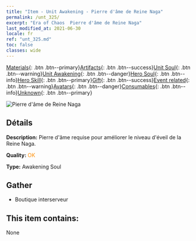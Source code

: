 ```yaml
---
title: "Item - Unit Awakening - Pierre d'âme de Reine Naga"
permalink: /unt_325/
excerpt: "Era of Chaos  Pierre d'âme de Reine Naga"
last_modified_at: 2021-06-30
locale: fr
ref: "unt_325.md"
toc: false
classes: wide
---
```

 [Materials](/ItemsFR/){: .btn .btn--primary}[Artifacts](/ItemsFR/Artifacts/){: .btn .btn--success}[Unit Soul](/ItemsFR/UnitSoul/){: .btn .btn--warning}[Unit Awakening](/ItemsFR/UnitAwakening/){: .btn .btn--danger}[Hero Soul](/ItemsFR/HeroSoul/){: .btn .btn--info}[Hero Skill](/ItemsFR/HeroSkill/){: .btn .btn--primary}[Gift](/ItemsFR/Gift/){: .btn .btn--success}[Event related](/ItemsFR/Events/){: .btn .btn--warning}[Avatars](/ItemsFR/Avatars/){: .btn .btn--danger}[Consumables](/ItemsFR/Consumables/){: .btn .btn--info}[Unknown](/ItemsFR/Unknown/){: .btn .btn--primary}

 ![Pierre d'âme de Reine Naga](/images/u/tia_shenv.jpg)

## Détails
 **Description:** Pierre d'âme requise pour améliorer le niveau d'éveil de la Reine Naga.

 **Quality:** <span style="color: #FF8C00">OK</span>

 **Type:** Awakening Soul

## Gather

*    Boutique interserveur 

## This item contains:

  None

